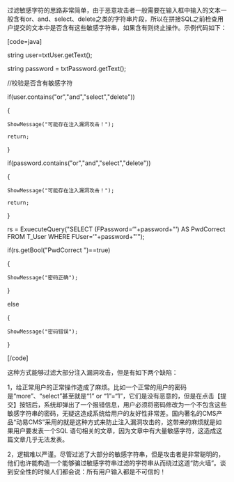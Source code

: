 过滤敏感字符的思路非常简单，由于恶意攻击者一般需要在输入框中输入的文本一般含有or、and、select、delete之类的字符串片段，所以在拼接SQL之前检查用户提交的文本中是否含有这些敏感字符串，如果含有则终止操作。示例代码如下：
[code=java]
string user=txtUser.getText();
string password = txtPassword.getText();
//校验是否含有敏感字符
if(user.contains("or","and","select","delete"))
{
	ShowMessage("可能存在注入漏洞攻击！");
	return;
}
if(password.contains("or","and","select","delete"))
{
	ShowMessage("可能存在注入漏洞攻击！");
	return;
}
rs = ExuecuteQuery("SELECT (FPassword=‘"+password+"’) AS PwdCorrect FROM T_User WHERE FUser=‘"+password+"’");
if(rs.getBool("PwdCorrect ")==true)
{
	ShowMessage("密码正确");
}
else
{
	ShowMessage("密码错误");
}
[/code]
这种方式能够过滤大部分注入漏洞攻击，但是有如下两个缺陷：
1，给正常用户的正常操作造成了麻烦。比如一个正常的用户的密码是“more”、“select”甚至就是“1” or “1”=“1”，它们是没有恶意的，但是在点击【提交】按钮后，系统却弹出了一个报错信息，用户必须将密码修改为一个不包含这些敏感字符串的密码，无疑这造成系统给用户的友好性非常差。国内著名的CMS产品“动易CMS”采用的就是这种方式来防止注入漏洞攻击的，这带来的麻烦就是如果用户要发表一个SQL 语句相关的文章，因为文章中有大量敏感字符，这造成这篇文章几乎无法发表。
2，逻辑难以严谨。尽管过滤了大部分的敏感字符串，但是攻击者是非常聪明的，他们也许能构造一个能够骗过敏感字符串过滤的字符串从而绕过这道“防火墙”。谈到安全性的时候人们都会说：所有用户输入都是不可信的！